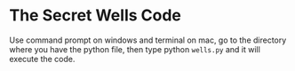 <h1>The Secret Wells Code</h1>

Use command prompt on windows and terminal on mac, go to the directory where you have the python file, then type python ```wells.py``` and it will execute the code.

